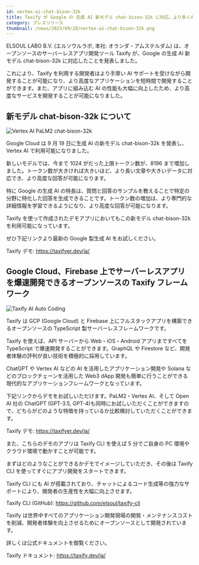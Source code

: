```yaml
---
id: vertex-ai-chat-bison-32k
title: Taxify が Google の 生成 AI 新モデル chat-bison-32k に対応。より多くのトークン利用が可能になり性能が大幅に向上しました。
category: プレスリリース
thumbnail: /news/2023/09/20/vertex-ai-chat-bison-32k.png
---
```


ELSOUL LABO B.V. (エルソウルラボ, 本社: オランダ・アムステルダム) は、オープンソースのサーバーレスアプリ開発ツール Taxify が、Google の生成 AI 新モデル chat-bison-32k に対応したことを発表しました。

これにより、Taxify を利用する開発者はより手厚い AI サポートを受けながら開発することが可能になり、より高度なアプリケーションを短時間で開発することができます。また、アプリに組み込む AI の性能も大幅に向上したため、より高度なサービスを開発することが可能になりました。

## 新モデル chat-bison-32k について

![Vertex AI PaLM2 chat-bison-32k](/news/2023/09/20/VertexAIChat32kJA.png)

Google Cloud は 9 月 19 日に生成 AI の新モデル chat-bison-32k を発表し、Vertex AI で利用可能になりました。

新しいモデルでは、今まで 1024 がだった上限トークン数が、8196 まで増加しました。トークン数が大きければ大きいほど、より長い文章や大きいデータに対応でき、より高度な回答が可能になります。

特に Google の生成 AI の特長は、質問と回答のサンプルを教えることで特定の分野に特化した回答を生成できることです。トークン数の増加は、より専門的な詳細情報を学習できるようになり、より高度な回答が可能になります。

Taxify を使って作成されたデモアプリにおいてもこの新モデル chat-bison-32k を利用可能になっています。

ぜひ下記リンクより最新の Google 製生成 AI をお試しください。

Taxify デモ: https://taxifyer.dev/ja/

## Google Cloud、Firebase 上でサーバーレスアプリを爆速開発できるオープンソースの Taxify フレームワーク

![Taxify AI Auto Coding](/news/2023/09/15/TaxifyJA.png)

Taxify は GCP (Google Cloud) と Firebase 上にフルスタックアプリを構築できるオープンソースの TypeScript 製サーバーレスフレームワークです。

Taxify を使えば、API サーバーから Web・iOS・Android アプリまですべてを TypeScript で爆速開発することができます。GraphQL や Firestore など、開発者体験の評判が良い技術を積極的に採用しています。

ChatGPT や Vertex AI などの AI を活用したアプリケーション開発や Solana などのブロックチェーンを活用した Web3 dApp 開発も簡単に行うことができる現代的なアプリケーションフレームワークとなっています。

下記リンクからデモをお試しいただけます。PaLM2・Vertex AI、そして Open AI 社の ChatGPT (GPT-3.5, GPT-4)も同時にお試しいただくことができますので、どちらがどのような特徴を持っているか比較検討していただくことができます。

Taxify デモ: https://taxifyer.dev/ja/

また、こちらのデモのアプリは Taxify CLI を使えば 5 分でご自身の PC 環境やクラウド環境で動かすことが可能です。

まずはどのようなことができるかデモでイメージしていただき、その後は Taxify CLI を使ってすぐにアプリ開発をスタートできます。

Taxify CLI にも AI が搭載されており、チャットによるコード生成等の強力なサポートにより、開発者の生産性を大幅に向上させます。

Taxify CLI (GitHub): https://github.com/elsoul/taxify-cli

Taxify は世界中すべてのアプリケーション開発現場の開発・メンテナンスコストを削減、開発者体験を向上させるためにオープンソースとして開発されています。

詳しくは公式ドキュメントを御覧ください。

Taxify ドキュメント: https://taxify.dev/ja/
